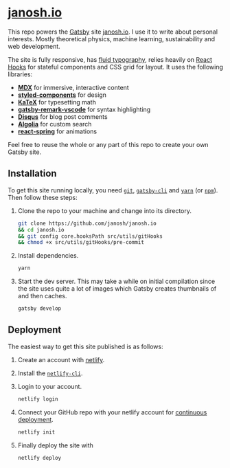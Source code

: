 # [janosh.io](https://janosh.io)

This repo powers the [Gatsby](https://gatsbyjs.org) site [janosh.io](https://janosh.io). I use it to write about personal interests. Mostly theoretical physics, machine learning, sustainability and web development.

The site is fully responsive, has [fluid typography](https://css-tricks.com/snippets/css/fluid-typography), relies heavily on [React Hooks](https://reactjs.org/docs/hooks-intro) for stateful components and CSS grid for layout. It uses the following libraries:

- [**MDX**](https://mdxjs.com) for immersive, interactive content
- [**styled-components**](https://styled-components.com) for design
- [**KaTeX**](https://katex.org) for typesetting math
- [**gatsby-remark-vscode**](https://www.gatsbyjs.org/packages/gatsby-remark-vscode) for syntax highlighting
- [**Disqus**](https://disqus.com) for blog post comments
- [**Algolia**](https://www.algolia.com) for custom search
- [**react-spring**](https://www.react-spring.io) for animations

Feel free to reuse the whole or any part of this repo to create your own Gatsby site.

## Installation

To get this site running locally, you need [`git`](https://git-scm.com), [`gatsby-cli`](https://www.gatsbyjs.org/packages/gatsby-cli) and [`yarn`](https://yarnpkg.com) (or [`npm`](https://www.npmjs.com)). Then follow these steps:

1. Clone the repo to your machine and change into its directory.

    ```sh
    git clone https://github.com/janosh/janosh.io
    && cd janosh.io
    && git config core.hooksPath src/utils/gitHooks
    && chmod +x src/utils/gitHooks/pre-commit
    ```

2. Install dependencies.

    ```sh
    yarn
    ```

3. Start the dev server. This may take a while on initial compilation since the site uses quite a lot of images which Gatsby creates thumbnails of and then caches.

    ```sh
    gatsby develop
    ```

## Deployment

The easiest way to get this site published is as follows:

1. Create an account with [netlify](https://www.netlify.com).
2. Install the [`netlify-cli`](https://www.netlify.com/docs/cli).
3. Login to your account.

    ```sh
    netlify login
    ```

4. Connect your GitHub repo with your netlify account for [continuous deployment](https://www.netlify.com/docs/cli/#continuous-deployment).

    ```sh
    netlify init
    ```

5. Finally deploy the site with

    ```sh
    netlify deploy
    ```
